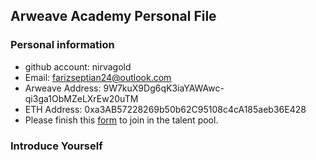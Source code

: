 ## Arweave Academy Personal File

### Personal information

- github account: nirvagold
- Email: farizseptian24@outlook.com
- Arweave Address: 9W7kuX9Dg6qK3iaYAWAwc-qi3ga1ObMZeLXrEw20uTM
- ETH Address: 0xa3AB57228269b50b62C95108c4cA185aeb36E428
- Please finish this [form](https://docs.google.com/forms/d/e/1FAIpQLSfWA5fIIcBgmRppm3jNz5vmf9Mai_QMVil-2pO4r7YKn_Zhtw/viewform?usp=sf_link) to join in the talent pool.

### Introduce Yourself
